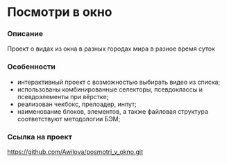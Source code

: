 # Посмотри в окно
### Описание
Проект о видах из окна в разных городах мира в разное время суток
### Особенности
- интерактивный проект с возможностью выбирать видео из списка;
- использованы комбинированные селекторы, псевдоклассы и псевдоэлементы при вёрстке;
- реализован чекбокс, прелоадер, инпут;
- наименование блоков, элементов, а также файловая структура соответствуют методологии БЭМ;
### Ссылка на проект
https://github.com/Awilova/posmotri_v_okno.git
